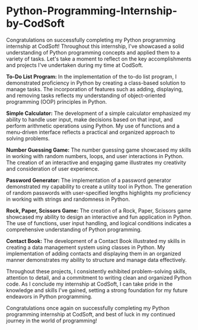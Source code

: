 # Python-Programming-Internship-by-CodSoft
Congratulations on successfully completing my Python programming internship at CodSoft! Throughout this internship, I've showcased a solid understanding of Python programming concepts and applied them to a variety of tasks. Let's take a moment to reflect on the key accomplishments and projects I've undertaken during my time at CodSoft.

**To-Do List Program:**
In the implementation of the to-do list program, I demonstrated proficiency in Python by creating a class-based solution to manage tasks. The incorporation of features such as adding, displaying, and removing tasks reflects my understanding of object-oriented programming (OOP) principles in Python.

**Simple Calculator:**
The development of a simple calculator emphasized my ability to handle user input, make decisions based on that input, and perform arithmetic operations using Python. My use of functions and a menu-driven interface reflects a practical and organized approach to solving problems.

**Number Guessing Game:**
The number guessing game showcased my skills in working with random numbers, loops, and user interactions in Python. The creation of an interactive and engaging game illustrates my creativity and consideration of user experience.

**Password Generator:**
The implementation of a password generator demonstrated my capability to create a utility tool in Python. The generation of random passwords with user-specified lengths highlights my proficiency in working with strings and randomness in Python.

**Rock, Paper, Scissors Game:**
The creation of a Rock, Paper, Scissors game showcased my ability to design an interactive and fun application in Python. The use of functions, user input handling, and logical conditions indicates a comprehensive understanding of Python programming.

**Contact Book:**
The development of a Contact Book illustrated my skills in creating a data management system using classes in Python. My implementation of adding contacts and displaying them in an organized manner demonstrates my ability to structure and manage data effectively.

Throughout these projects, I consistently exhibited problem-solving skills, attention to detail, and a commitment to writing clean and organized Python code. As I conclude my internship at CodSoft, I can take pride in the knowledge and skills I've gained, setting a strong foundation for my future endeavors in Python programming.

Congratulations once again on successfully completing my Python programming internship at CodSoft, and best of luck in my continued journey in the world of programming!
